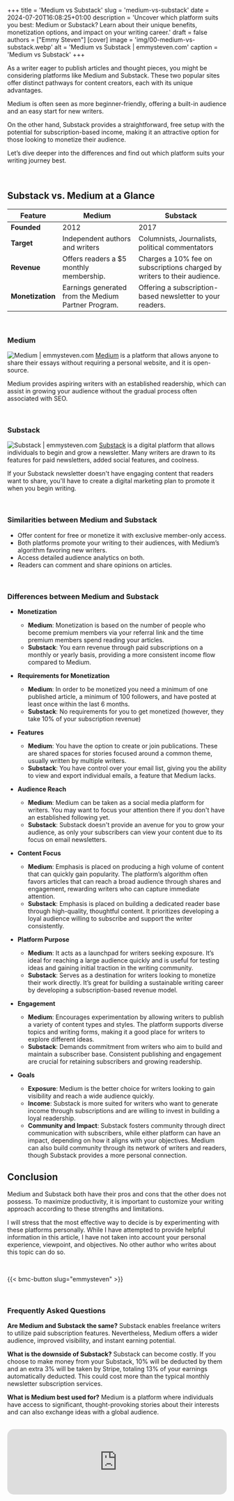 +++
title = 'Medium vs Substack'
slug = 'medium-vs-substack'
date = 2024-07-20T16:08:25+01:00
description = 'Uncover which platform suits you best: Medium or Substack? Learn about their unique benefits, monetization options, and impact on your writing career.'
draft = false
authors = ["Emmy Steven"]
[cover]
image = 'img/00-medium-vs-substack.webp'
alt = 'Medium vs Substack | emmysteven.com'
caption = 'Medium vs Substack'
+++


As a writer eager to publish articles and thought pieces, you might be considering platforms like Medium and Substack. These two popular sites offer distinct pathways for content creators, each with its unique advantages.

Medium is often seen as more beginner-friendly, offering a built-in audience and an easy start for new writers.

On the other hand, Substack provides a straightforward, free setup with the potential for subscription-based income, making it an attractive option for those looking to monetize their audience.

Let’s dive deeper into the differences and find out which platform suits your writing journey best.

<br>

## Substack vs. Medium at a Glance

| Feature               | Medium                                           | Substack                                     |
|-----------------------|--------------------------------------------------|------------------------------------------------|
| **Founded**           | 2012                                             | 2017                                           |
| **Target**            | Independent authors and writers                  | Columnists, Journalists, political commentators|
| **Revenue**           | Offers readers a $5 monthly membership.          | Charges a 10% fee on subscriptions charged by writers to their audience. |
| **Monetization**      | Earnings generated from the Medium Partner Program.| Offering a subscription-based newsletter to your readers.|

<br>

### Medium
![Medium | emmysteven.com](/img/01-medium-vs-substack.webp)
[Medium](https://medium.com) is a platform that allows anyone to share their essays without requiring a personal website, and it is open-source.

Medium provides aspiring writers with an established readership, which can assist in growing your audience without the gradual process often associated with SEO.

<br>

### Substack
![Substack | emmysteven.com](/img/02-medium-vs-substack.webp)
[Substack](https://substack.com) is a digital platform that allows individuals to begin and grow a newsletter. Many writers are drawn to its features for paid newsletters, added social features, and coolness.

If your Substack newsletter doesn't have engaging content that readers want to share, you'll have to create a digital marketing plan to promote it when you begin writing.

<br/>

### Similarities between Medium and Substack
- Offer content for free or monetize it with exclusive member-only access.
- Both platforms promote your writing to their audiences, with Medium’s algorithm favoring new writers.
- Access detailed audience analytics on both.
- Readers can comment and share opinions on articles.

<br/>

### Differences between Medium and Substack

- **Monetization**
  - **Medium**:
  Monetization is based on the number of people who become premium members via your referral link and the time premium members spend reading your articles.
  - **Substack**:
  You earn revenue through paid subscriptions on a monthly or yearly basis, providing a more consistent income flow compared to Medium.

- **Requirements for Monetization**
  - **Medium**:
  In order to be monetized you need a minimum of one published article, a minimum of 100 followers, and have posted at least once within the last 6 months.
  - **Substack**:
  No requirements for you to get monetized (however, they take 10% of your subscription revenue)

- **Features**
  - **Medium**:
  You have the option to create or join publications. These are shared spaces for stories focused around a common theme, usually written by multiple writers.
  - **Substack**:
  You have control over your email list, giving you the ability to view and export individual emails, a feature that Medium lacks.

- **Audience Reach**
  - **Medium**:
  Medium can be taken as a social media platform for writers. You may want to focus your attention there if you don't have an established following yet.
  - **Substack**:
  Substack doesn't provide an avenue for you to grow your audience, as only your subscribers can view your content due to its focus on email newsletters.

- **Content Focus**
  - **Medium**:
  Emphasis is placed on producing a high volume of content that can quickly gain popularity. The platform’s algorithm often favors articles that can reach a broad audience through shares and engagement, rewarding writers who can capture immediate attention.
  - **Substack**:
  Emphasis is placed on building a dedicated reader base through high-quality, thoughtful content. It prioritizes developing a loyal audience willing to subscribe and support the writer consistently.

- **Platform Purpose**
  - **Medium**:
  It acts as a launchpad for writers seeking exposure. It’s ideal for reaching a large audience quickly and is useful for testing ideas and gaining initial traction in the writing community.
  - **Substack**:
  Serves as a destination for writers looking to monetize their work directly. It’s great for building a sustainable writing career by developing a subscription-based revenue model.

- **Engagement**
  - **Medium**:
  Encourages experimentation by allowing writers to publish a variety of content types and styles. The platform supports diverse topics and writing forms, making it a good place for writers to explore different ideas.
  - **Substack**:
  Demands commitment from writers who aim to build and maintain a subscriber base. Consistent publishing and engagement are crucial for retaining subscribers and growing readership.

- **Goals**
  - **Exposure**:
  Medium is the better choice for writers looking to gain visibility and reach a wide audience quickly.
  - **Income**:
  Substack is more suited for writers who want to generate income through subscriptions and are willing to invest in building a loyal readership.
  - **Community and Impact**:
  Substack fosters community through direct communication with subscribers, while either platform can have an impact, depending on how it aligns with your objectives.
  Medium can also build community through its network of writers and readers, though Substack provides a more personal connection.


## Conclusion
Medium and Substack both have their pros and cons that the other does not possess. To maximize productivity, it is important to customize your writing approach according to these strengths and limitations.

I will stress that the most effective way to decide is by experimenting with these platforms personally. While I have attempted to provide helpful information in this article, I have not taken into account your personal experience, viewpoint, and objectives. No other author who writes about this topic can do so.

<br/>

{{< bmc-button slug="emmysteven" >}}

<br/>

### Frequently Asked Questions

**Are Medium and Substack the same?**
Substack enables freelance writers to utilize paid subscription features. Nevertheless, Medium offers a wider audience, improved visibility, and instant earning potential.
<br/>

**What is the downside of Substack?**
Substack can become costly. If you choose to make money from your Substack, 10% will be deducted by them and an extra 3% will be taken by Stripe, totaling 13% of your earnings automatically deducted. This could cost more than the typical monthly newsletter subscription services.
<br/>

**What is Medium best used for?**
Medium is a platform where individuals have access to significant, thought-provoking stories about their interests and can also exchange ideas with a global audience.

<br/>

<iframe
    src="https://cmhub.substack.com/embed"
    style="width:100%; height:150px; border:none; overflow:hidden; border-radius:15px;">
</iframe>
